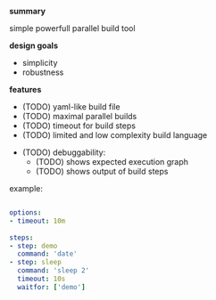 **summary**

simple powerfull parallel build tool

**design goals**

- simplicity
- robustness

**features**
- (TODO) yaml-like build file
- (TODO) maximal parallel builds
- (TODO) timeout for build steps
- (TODO) limited and low complexity build language
* (TODO) debuggability:
  - (TODO) shows expected execution graph
  - (TODO) shows output of build steps


example:

```yaml

options:
- timeout: 10m
  
steps:
- step: demo
  command: 'date'
- step: sleep
  command: 'sleep 2'
  timeout: 10s
  waitfor: ['demo']
```